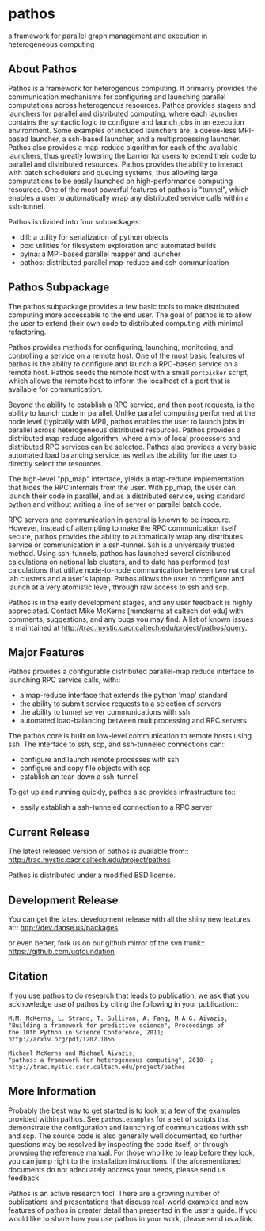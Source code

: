 pathos
======
a framework for parallel graph management and execution in heterogeneous computing

About Pathos
------------
Pathos is a framework for heterogenous computing. It primarily provides
the communication mechanisms for configuring and launching parallel
computations across heterogenous resources. Pathos provides stagers and
launchers for parallel and distributed computing, where each launcher
contains the syntactic logic to configure and launch jobs in an execution
environment.  Some examples of included launchers are: a queue-less
MPI-based launcher, a ssh-based launcher, and a multiprocessing launcher.
Pathos also provides a map-reduce algorithm for each of the available
launchers, thus greatly lowering the barrier for users to extend their
code to parallel and distributed resources.  Pathos provides the ability
to interact with batch schedulers and queuing systems, thus allowing large
computations to be easily launched on high-performance computing resources.
One of the most powerful features of pathos is  "tunnel", which enables a
user to automatically wrap any distributed service calls within a ssh-tunnel.

Pathos is divided into four subpackages::

* dill: a utility for serialization of python objects
* pox: utilities for filesystem exploration and automated builds
* pyina: a MPI-based parallel mapper and launcher
* pathos: distributed parallel map-reduce and ssh communication


Pathos Subpackage
-----------------
The pathos subpackage provides a few basic tools to make distributed
computing more accessable to the end user. The goal of pathos is to
allow the user to extend their own code to distributed computing with
minimal refactoring.

Pathos provides methods for configuring, launching, monitoring, and
controlling a service on a remote host. One of the most basic features
of pathos is the ability to configure and launch a RPC-based service
on a remote host. Pathos seeds the remote host with a small `portpicker`
script, which allows the remote host to inform the localhost of a port
that is available for communication.

Beyond the ability to establish a RPC service, and then post requests,
is the ability to launch code in parallel. Unlike parallel computing
performed at the node level (typically with MPI), pathos enables the
user to launch jobs in parallel across heterogeneous distributed resources.
Pathos provides a distributed map-reduce algorithm, where a mix of
local processors and distributed RPC services can be selected.  Pathos
also provides a very basic automated load balancing service, as well as
the ability for the user to directly select the resources.

The high-level "pp_map" interface, yields a map-reduce implementation that
hides the RPC internals from the user. With pp_map, the user can launch
their code in parallel, and as a distributed service, using standard python
and without writing a line of server or parallel batch code.

RPC servers and communication in general is known to be insecure.  However,
instead of attempting to make the RPC communication itself secure, pathos
provides the ability to automatically wrap any distributes service or
communication in a ssh-tunnel. Ssh is a universally trusted method.
Using ssh-tunnels, pathos has launched several distributed calculations
on national lab clusters, and to date has performed test calculations
that utilize node-to-node communication between two national lab clusters
and a user's laptop.  Pathos allows the user to configure and launch
at a very atomistic level, through raw access to ssh and scp. 

Pathos is in the early development stages, and any user feedback is
highly appreciated. Contact Mike McKerns [mmckerns at caltech dot edu]
with comments, suggestions, and any bugs you may find. A list of known
issues is maintained at http://trac.mystic.cacr.caltech.edu/project/pathos/query.


Major Features
--------------
Pathos provides a configurable distributed parallel-map reduce interface
to launching RPC service calls, with::

* a map-reduce interface that extends the python 'map' standard
* the ability to submit service requests to a selection of servers
* the ability to tunnel server communications with ssh
* automated load-balancing between multiprocessing and RPC servers

The pathos core is built on low-level communication to remote hosts using
ssh. The interface to ssh, scp, and ssh-tunneled connections can::

* configure and launch remote processes with ssh
* configure and copy file objects with scp
* establish an tear-down a ssh-tunnel

To get up and running quickly, pathos also provides infrastructure to::

* easily establish a ssh-tunneled connection to a RPC server


Current Release
---------------
The latest released version of pathos is available from::
    http://trac.mystic.cacr.caltech.edu/project/pathos

Pathos is distributed under a modified BSD license.

Development Release
-------------------
You can get the latest development release with all the shiny new features at::
    http://dev.danse.us/packages.

or even better, fork us on our github mirror of the svn trunk::
    https://github.com/uqfoundation

Citation
--------
If you use pathos to do research that leads to publication, we ask that you
acknowledge use of pathos by citing the following in your publication::

    M.M. McKerns, L. Strand, T. Sullivan, A. Fang, M.A.G. Aivazis,
    "Building a framework for predictive science", Proceedings of
    the 10th Python in Science Conference, 2011;
    http://arxiv.org/pdf/1202.1056

    Michael McKerns and Michael Aivazis,
    "pathos: a framework for heterogeneous computing", 2010- ;
    http://trac.mystic.cacr.caltech.edu/project/pathos

More Information
----------------
Probably the best way to get started is to look at a few of the
examples provided within pathos. See `pathos.examples` for a
set of scripts that demonstrate the configuration and launching of
communications with ssh and scp. The source code is also generally well documented,
so further questions may be resolved by inspecting the code itself, or through 
browsing the reference manual. For those who like to leap before
they look, you can jump right to the installation instructions. If the aforementioned documents
do not adequately address your needs, please send us feedback.

Pathos is an active research tool. There are a growing number of publications and presentations that
discuss real-world examples and new features of pathos in greater detail than presented in the user's guide. 
If you would like to share how you use pathos in your work, please send us a link.
